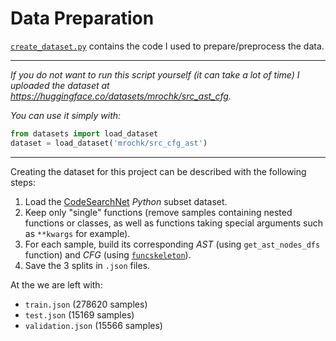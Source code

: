 # Data Preparation

[`create_dataset.py`](./create_dataset.py) contains the code I used to prepare/preprocess the data.

***

*If you do not want to run this script yourself (it can take a lot of time) I uploaded the dataset at\
https://huggingface.co/datasets/mrochk/src_ast_cfg.*

*You can use it simply with:*
``` python
from datasets import load_dataset
dataset = load_dataset('mrochk/src_cfg_ast')
```
***

Creating the dataset for this project can be described with the following steps:
1. Load the [CodeSearchNet](https://huggingface.co/datasets/code-search-net/code_search_net) *Python* subset dataset.
2. Keep only "single" functions (remove samples containing nested functions or classes, as well as functions taking special arguments such as `**kwargs` for example).
3. For each sample, build its corresponding *AST* (using `get_ast_nodes_dfs` function) and *CFG* (using [`funcskeleton`](https://github.com/mrochk/funcskeleton)).
4. Save the 3 splits in `.json` files.

At the we are left with:
- `train.json`      (278620 samples)
- `test.json`       (15169 samples)
- `validation.json` (15566 samples)
